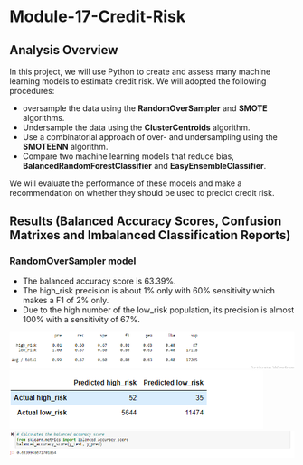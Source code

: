 # Module-17-Credit-Risk

## Analysis Overview
In this project, we will use Python to create and assess many machine learning models to estimate credit risk.
We will adopted the following procedures:
- oversample the data using the **RandomOverSampler** and **SMOTE** algorithms.
- Undersample the data using the **ClusterCentroids** algorithm.
- Use a combinatorial approach of over- and undersampling using the **SMOTEENN** algorithm.
- Compare two machine learning models that reduce bias, **BalancedRandomForestClassifier** and **EasyEnsembleClassifier**.

We will evaluate the performance of these models and make a recommendation on whether they should be used to predict credit risk.

## Results (Balanced Accuracy Scores, Confusion Matrixes and Imbalanced Classification Reports)

### RandomOverSampler model

- The balanced accuracy score is 63.39%.
- The high_risk precision is about 1% only with 60% sensitivity which makes a F1 of 2% only.
- Due to the high number of the low_risk population, its precision is almost 100% with a sensitivity of 67%.

![img1.1](https://github.com/ritwikthakar/Module-17-Credit-Risk/blob/main/img_1.PNG)
![img1.2](https://github.com/ritwikthakar/Module-17-Credit-Risk/blob/main/img_1.2.PNG)
![img1.1.3](https://github.com/ritwikthakar/Module-17-Credit-Risk/blob/main/img_1.3.PNG)
